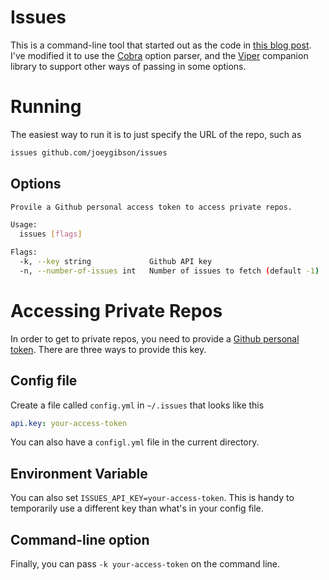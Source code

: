 # Issues
This is a command-line tool that started out as the code in [this blog post](https://blog.bartfokker.nl/issue-table/). 
I've modified it to use the [Cobra](https://github.com/spf13/cobra) option parser, and the [Viper](https://github.com/spf13/viper)
companion library to support other ways of passing in some options.

# Running
The easiest way to run it is to just specify the URL of the repo, such as 
```bash
issues github.com/joeygibson/issues
```


## Options
```bash
Provile a Github personal access token to access private repos.

Usage:
  issues [flags]

Flags:
  -k, --key string             Github API key
  -n, --number-of-issues int   Number of issues to fetch (default -1)
```
  
# Accessing Private Repos
In order to get to private repos, you need to provide a 
[Github personal token](https://github.com/settings/tokens). There are three ways to provide
this key.

## Config file
Create a file called `config.yml` in `~/.issues` that looks like this
```yml
api.key: your-access-token
```
You can also have a `configl.yml` file in the current directory.

## Environment Variable
You can also set `ISSUES_API_KEY=your-access-token`. This is handy to temporarily
use a different key than what's in your config file.

## Command-line option
Finally, you can pass `-k your-access-token` on the command line.

